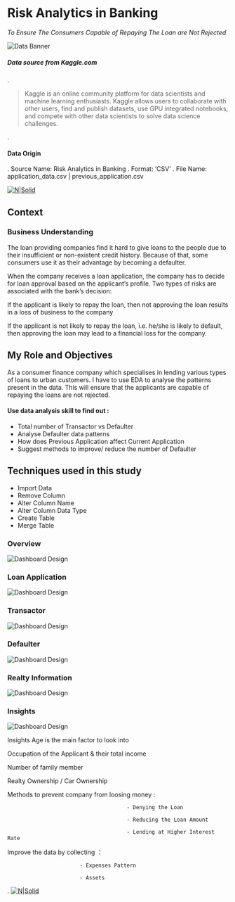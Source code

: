 # Risk Analytics in Banking
 _To Ensure The Consumers Capable of Repaying The Loan are Not Rejected_

![Data Banner](https://imgur.com/S49wEcv.jpg)

##### Data source from _Kaggle.com_ 
.

>
>Kaggle is an online community platform for data scientists and machine learning enthusiasts. Kaggle allows users to collaborate with other users, find and publish datasets, use GPU integrated notebooks, and compete with other data scientists to solve data science challenges.

.
#### Data Origin
. Source Name:		Risk Analytics in Banking
. Format:		‘CSV’
. File Name:	 application_data.csv | previous_application.csv


[![N|Solid](https://imgur.com/i7f3esp.png)](https://www.kaggle.com/datasets/sabarostami/risk-analytics-in-banking?select=application_data.csv)  

## Context
### Business Understanding
The loan providing companies find it hard to give loans to the people due to their insufficient or non-existent credit history. Because of that, some consumers use it as their advantage by becoming a defaulter. 

When the company receives a loan application, the company has to decide for loan approval based on the applicant’s profile. Two types of risks are associated with the bank’s decision:

If the applicant is likely to repay the loan, then not approving the loan results in a loss of business to the company

If the applicant is not likely to repay the loan, i.e. he/she is likely to default, then approving the loan may lead to a financial loss for the company.


## My Role and Objectives 

As a consumer finance company which specialises in lending various types of loans to urban customers. I have to use EDA to analyse the patterns present in the data. This will ensure that the applicants are capable of repaying the loans are not rejected.

#### Use data analysis skill to find out :
 - Total number of Transactor vs Defaulter
-  Analyse Defaulter data patterns
-  How does Previous Application affect Current Application
-  Suggest methods to improve/ reduce the number of Defaulter

## Techniques used in this study

- Import Data
- Remove Column
- Alter Column Name
- Alter Column Data Type
- Create Table
- Merge Table

### Overview
![Dashboard Design](https://imgur.com/lWF2tub.jpg)
### Loan Application
![Dashboard Design](https://imgur.com/fWLDObO.jpg)
### Transactor
![Dashboard Design](https://imgur.com/cQZ28rD.jpg)
### Defaulter
![Dashboard Design](https://imgur.com/Racesk0.jpg)
### Realty Information
![Dashboard Design](https://imgur.com/cwP5ecx.jpg)
### Insights
![Dashboard Design](https://imgur.com/mbGJREs.jpg)


Insights
Age is the main factor to look into

Occupation of the Applicant & their total income

Number of family member

Realty Ownership / Car Ownership

Methods to prevent company from loosing money :

                                          - Denying the Loan
                                              
                                          - Reducing the Loan Amount
                                              
                                          - Lending at Higher Interest Rate
Improve the data by collecting ：

                           - Expenses Pattern
                              
                           - Assets

.
[![N|Solid](https://imgur.com/6O6LS3g.png)](https://www.linkedin.com/in/mokko-tan-3222b91b4/)  
